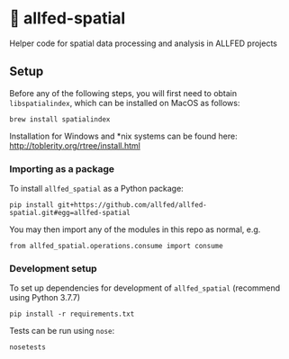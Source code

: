 # 🍇 allfed-spatial

Helper code for spatial data processing and analysis in ALLFED projects


## Setup

Before any of the following steps, you will first need
to obtain `libspatialindex`, which can be installed on MacOS as follows:

```brew install spatialindex```

Installation for Windows and *nix systems can be found here:
http://toblerity.org/rtree/install.html

### Importing as a package

To install `allfed_spatial` as a Python package:

```pip install git+https://github.com/allfed/allfed-spatial.git#egg=allfed-spatial```

You may then import any of the modules in this repo as normal, e.g.

```from allfed_spatial.operations.consume import consume```

### Development setup

To set up dependencies for development of `allfed_spatial` (recommend using
Python 3.7.7)

```pip install -r requirements.txt```

Tests can be run using `nose`:

```nosetests```
